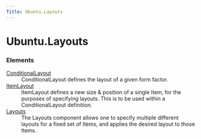 ```yaml
---
Title: Ubuntu.Layouts
---
```


# Ubuntu.Layouts

<h3>Elements</h3>
<dl>

<dt><a href="Ubuntu.Layouts.ConditionalLayout.md">ConditionalLayout</a></dt><dd>ConditionalLayout defines the layout of a given form factor. </dd>

<dt><a href="Ubuntu.Layouts.ItemLayout.md">ItemLayout</a></dt><dd>ItemLayout defines a new size &amp; position of a single Item, for the purposes of specifying layouts. This is to be used within a ConditionalLayout definition. </dd>

<dt><a href="Ubuntu.Layouts.Layouts.md">Layouts</a></dt><dd>The Layouts component allows one to specify multiple different layouts for a fixed set of Items, and applies the desired layout to those Items. </dd>

</dl>
